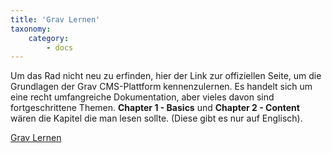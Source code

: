```yaml
---
title: 'Grav Lernen'
taxonomy:
    category:
        - docs
---
```


Um das Rad nicht neu zu erfinden, hier der Link zur offiziellen Seite, um die Grundlagen der Grav CMS-Plattform kennenzulernen. Es handelt sich um eine recht umfangreiche Dokumentation, aber vieles davon sind fortgeschrittene Themen. **Chapter 1 - Basics** und **Chapter 2 - Content** wären die Kapitel die man lesen sollte. (Diese gibt es nur auf Englisch).

[Grav Lernen](https://learn.getgrav.org/17?target=_blank)
